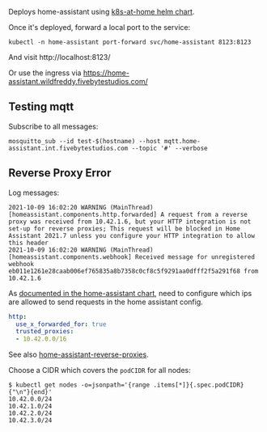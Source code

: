 Deploys home-assistant using [k8s-at-home helm chart][k8s-at-home].

Once it's deployed, forward a local port to the service:
```
kubectl -n home-assistant port-forward svc/home-assistant 8123:8123
```
And visit http://localhost:8123/

Or use the ingress via https://home-assistant.wildfreddy.fivebytestudios.com/

## Testing mqtt

Subscribe to all messages:
```
mosquitto_sub --id test-$(hostname) --host mqtt.home-assistant.int.fivebytestudios.com --topic '#' --verbose
```

## Reverse Proxy Error

Log messages:
```
2021-10-09 16:02:20 WARNING (MainThread) [homeassistant.components.http.forwarded] A request from a reverse proxy was received from 10.42.1.6, but your HTTP integration is not set-up for reverse proxies; This request will be blocked in Home Assistant 2021.7 unless you configure your HTTP integration to allow this header
2021-10-09 16:02:20 WARNING (MainThread) [homeassistant.components.webhook] Received message for unregistered webhook eb011e1261e28caab006ef765835a8b7358c0cf8c5f9291aa0dfff2f5a291f68 from 10.42.1.6
```

As [documented in the home-assistant chart][home-assistant-bad-request], need to
configure which ips are allowed to send requests in the home assistant config.
```yaml
http:
  use_x_forwarded_for: true
  trusted_proxies:
  - 10.42.0.0/16
```
See also [home-assistant-reverse-proxies][].

Choose a CIDR which covers the `podCIDR` for all nodes:
```
$ kubectl get nodes -o=jsonpath='{range .items[*]}{.spec.podCIDR}{"\n"}{end}'
10.42.0.0/24
10.42.1.0/24
10.42.2.0/24
10.42.3.0/24
```

[k8s-at-home]: https://github.com/k8s-at-home/charts/tree/master/charts/stable/home-assistant
[home-assistant-bad-request]: https://github.com/k8s-at-home/charts/tree/master/charts/stable/home-assistant#http-400-bad-request-while-accessing-from-your-browser
[home-assistant-reverse-proxies]: https://www.home-assistant.io/integrations/http#reverse-proxies
